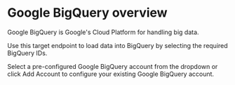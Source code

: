 # Google BigQuery overview

Google BigQuery is Google's Cloud Platform for handling big data.

Use this target endpoint to load data into BigQuery by selecting the required BigQuery IDs.&#x20;

Select a pre-configured Google BigQuery account from the dropdown or click Add Account to configure your existing Google BigQuery account.
